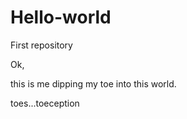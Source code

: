 # Hello-world
First repository

Ok, 

this is me dipping my toe into this world. 

toes...toeception
